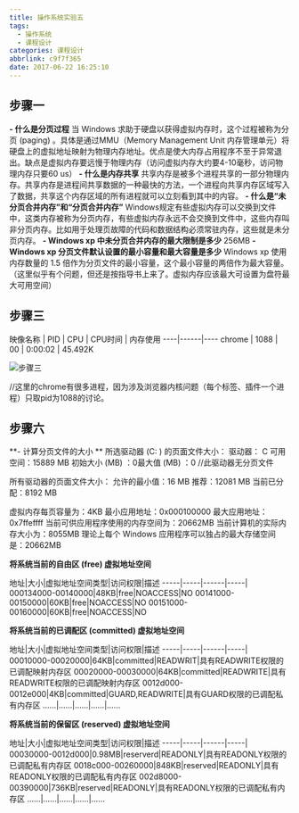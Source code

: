 ```yaml
---
title: 操作系统实验五
tags:
  - 操作系统
  - 课程设计
categories: 课程设计
abbrlink: c9f7f365
date: 2017-06-22 16:25:10
---
```


## 步骤一
**- 什么是分页过程**
当 Windows 求助于硬盘以获得虚拟内存时，这个过程被称为分页 (paging) 。具体是通过MMU（Memory Management Unit 内存管理单元）将硬盘上的虚拟地址映射为物理内存地址。优点是使大内存占用程序不至于异常退出。缺点是虚拟内存要远慢于物理内存（访问虚拟内存大约要4-10毫秒，访问物理内存只要60 us）
**- 什么是内存共享**
共享内存是被多个进程共享的一部分物理内存。共享内存是进程间共享数据的一种最快的方法，一个进程向共享内存区域写入了数据，共享这个内存区域的所有进程就可以立刻看到其中的内容。
**-  什么是“未分页合并内存”和“分页合并内存”**
Windows规定有些虚拟内存可以交换到文件中，这类内存被称为分页内存，有些虚拟内存永远不会交换到文件中，这些内存叫非分页内存。比如用于处理页故障的代码和数据结构必须常驻内存，这些就是未分页内存。
**- Windows xp 中未分页合并内存的最大限制是多少**
256MB
**- Windows xp 分页文件默认设置的最小容量和最大容量是多少**
Windows xp 使用内存数量的 1.5 倍作为分页文件的最小容量，这个最小容量的两倍作为最大容量。（这里似乎有个问题，但还是按指导书上来了。虚拟内存应该最大可设置为盘符最大可用空间）
<!-- more -->
## 步骤三
 映像名称 | PID | CPU | CPU时间 | 内存使用 
----|------|----
 chrome | 1088 | 00 | 0:00:02 | 45.492K 

![步骤三](http://upload-images.jianshu.io/upload_images/5433252-3d5295637e1523bc.png?imageMogr2/auto-orient/strip%7CimageView2/2/w/1240)

//这里的chrome有很多进程，因为涉及浏览器内核问题（每个标签、插件一个进程）只取pid为1088的讨论。

## 步骤六 
**- 计算分页文件的大小 **
所选驱动器 (C: ) 的页面文件大小：
驱动器： C 可用空间：15889 MB
初始大小 (MB) ：0最大值 (MB) ：0
//此驱动器无分页文件

所有驱动器的页面文件大小：
允许的最小值：16 MB 推荐：12081 MB
当前已分配：8192 MB

虚拟内存每页容量为：4KB  最小应用地址：0x000100000
最大应用地址：0x7ffeffff
当前可供应用程序使用的内存空间为：20662MB
当前计算机的实际内存大小为：8055MB
理论上每个 Windows 应用程序可以独占的最大存储空间是：20662MB

**将系统当前的自由区 (free) 虚拟地址空间**

地址|大小|虚拟地址空间类型|访问权限|描述
-----|-----|------|-----|
000134000-00140000|48KB|free|NOACCESS|NO
00141000-00150000|60KB|free|NOACCESS|NO
00151000-00160000|60KB|free|NOACCESS|NO

**将系统当前的已调配区 (committed) 虚拟地址空间**

地址|大小|虚拟地址空间类型|访问权限|描述
-----|-----|------|-----|
00010000-00020000|64KB|committed|READWRIT|具有READWRITE权限的已调配映射内存区
00020000-00030000|64KB|committed|READWRITE|具有READWRITE权限的已调配映射内存区
0012d000-0012e000|4KB|committed|GUARD,READWRITE|具有GUARD权限的已调配私有内存区
……|……|……|……|……

**将系统当前的保留区 (reserved) 虚拟地址空间**

地址|大小|虚拟地址空间类型|访问权限|描述
-----|-----|------|-----|
00030000-0012d000|0.98MB|reserverd|READONLY|具有READONLY权限的已调配私有内存区
0018c000-00260000|848KB|reserved|READONLY|具有READONLY权限的已调配私有内存区
002d8000-00390000|736KB|reserved|READONLY|具有READONLY权限的已调配私有内存区
……|……|……|……|……
